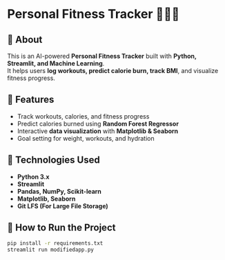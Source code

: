 # Personal Fitness Tracker 🏋️‍♂️🔥

## 📌 About
This is an AI-powered **Personal Fitness Tracker** built with **Python, Streamlit, and Machine Learning**.  
It helps users **log workouts, predict calorie burn, track BMI**, and visualize fitness progress.  

## 🚀 Features
- Track workouts, calories, and fitness progress
- Predict calories burned using **Random Forest Regressor**
- Interactive **data visualization** with **Matplotlib & Seaborn**
- Goal setting for weight, workouts, and hydration

## 🔧 Technologies Used
- **Python 3.x**
- **Streamlit**
- **Pandas, NumPy, Scikit-learn**
- **Matplotlib, Seaborn**
- **Git LFS (For Large File Storage)**

## 📂 How to Run the Project
```sh
pip install -r requirements.txt
streamlit run modifiedapp.py
